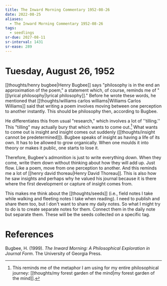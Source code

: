 ```yaml
---
title: The Inward Morning Commentary 1952-08-26
date: 2022-08-25
aliases:
  - The Inward Morning Commentary 1952-08-26
tags:
  - seedlings
sr-due: 2027-08-11
sr-interval: 1431
sr-ease: 289
---
```

# Tuesday, August 26, 1952

[[thoughts/henry bugbee|Henry Bugbee]] says "philosophy is in the end an approximation of the poem," a statement which, of course, reminds me of "[[lyrical philosophy|lyrical philosophy]]." Before he wrote these words, he mentioned that [[thoughts/williams carlos williams|Williams Carlos Williams]] said that writing a poem involves moving between one perception to another instantly. This should be philosophy then, according to Bugbee.

He differentiates this from usual "research," which involves a lot of ''tilling.'' This "tilling" may actually bury that which wants to come out.[^1] What wants to come out is insight and insight comes out suddenly ([[thoughts/insight cannot be predetermined]]). Bugbee speaks of insight as having a life of its own. It has to be allowed to grow organically. When one moulds it into theory or makes it public, one starts to lose it.

Therefore, Bugbee's admonition is just to write everything down. When they come, write them down without thinking about how they will add up. Just flow. Like a poem, move from one perception to another. And this reminds me a lot of [[henry david thoreau|Henry David Thoreau]]. This is also how he saw insights and perhaps why he valued his journal because it is there where the first development or capture of insight comes from. 

This makes me think about the [[thoughts/seeds]] (i.e., field notes I take while walking and fleeting notes I take when reading). I need to publish and share them too, but I don't want to share my daily notes. So what I might try to do is to create separate notes for them. Connect them in the daily note but separate them. These will be the seeds collected on a specific tag.

[^1]: This reminds me of the metaphor I am using for my entire philosophical journey: [[thoughts/my forest garden of the mind|my forest garden of the mind]].

# References

Bugbee, H. (1999). _The Inward Morning: A Philosophical Exploration in Journal Form_. The University of Georgia Press.